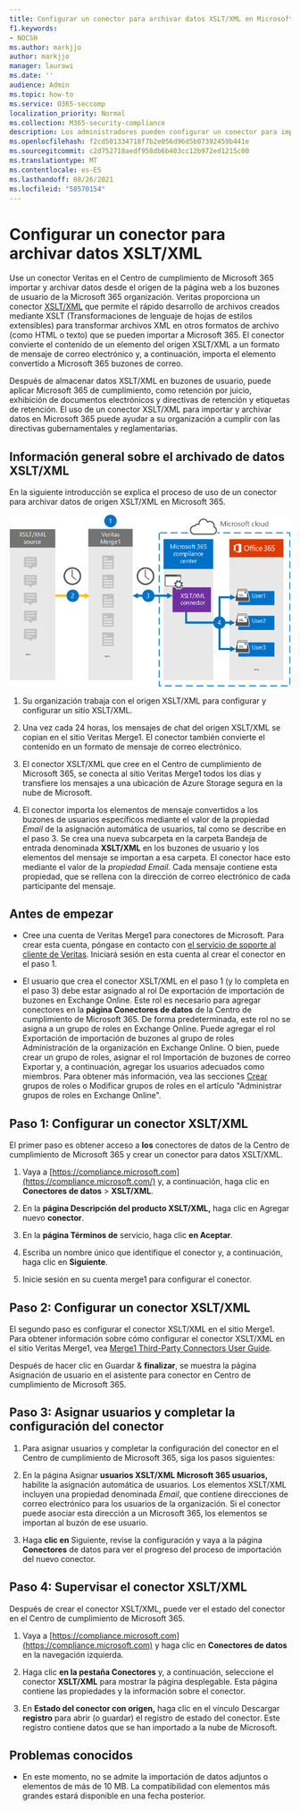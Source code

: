 ```yaml
---
title: Configurar un conector para archivar datos XSLT/XML en Microsoft 365
f1.keywords:
- NOCSH
ms.author: markjjo
author: markjjo
manager: laurawi
ms.date: ''
audience: Admin
ms.topic: how-to
ms.service: O365-seccomp
localization_priority: Normal
ms.collection: M365-security-compliance
description: Los administradores pueden configurar un conector para importar y archivar datos XSLT/XML de Veritas en Microsoft 365. Este conector le permite archivar datos de orígenes de datos de terceros en Microsoft 365 para que pueda usar características de cumplimiento como retención legal, búsqueda de contenido y directivas de retención para administrar los datos de terceros de la organización.
ms.openlocfilehash: f2cd501334718f7b2e056d96d5b07392459b441e
ms.sourcegitcommit: c2d752718aedf958db6b403cc12b972ed1215c00
ms.translationtype: MT
ms.contentlocale: es-ES
ms.lasthandoff: 08/26/2021
ms.locfileid: "58570154"
---
```

# <a name="set-up-a-connector-to-archive-xsltxml-data"></a>Configurar un conector para archivar datos XSLT/XML

Use un conector Veritas en el Centro de cumplimiento de Microsoft 365 importar y archivar datos desde el origen de la página web a los buzones de usuario de la Microsoft 365 organización. Veritas proporciona un conector [XSLT/XML](https://globanet.com/xslt-xml) que permite el rápido desarrollo de archivos creados mediante XSLT (Transformaciones de lenguaje de hojas de estilos extensibles) para transformar archivos XML en otros formatos de archivo (como HTML o texto) que se pueden importar a Microsoft 365. El conector convierte el contenido de un elemento del origen XSLT/XML a un formato de mensaje de correo electrónico y, a continuación, importa el elemento convertido a Microsoft 365 buzones de correo.

Después de almacenar datos XSLT/XML en buzones de usuario, puede aplicar Microsoft 365 de cumplimiento, como retención por juicio, exhibición de documentos electrónicos y directivas de retención y etiquetas de retención. El uso de un conector XSLT/XML para importar y archivar datos en Microsoft 365 puede ayudar a su organización a cumplir con las directivas gubernamentales y reglamentarias.

## <a name="overview-of-archiving-xsltxml-data"></a>Información general sobre el archivado de datos XSLT/XML

En la siguiente introducción se explica el proceso de uso de un conector para archivar datos de origen XSLT/XML en Microsoft 365.

![Flujo de trabajo de archivado para datos XSLT/XML.](../media/XSLT-XMLConnectorWorkflow.png)

1. Su organización trabaja con el origen XSLT/XML para configurar y configurar un sitio XSLT/XML.

2. Una vez cada 24 horas, los mensajes de chat del origen XSLT/XML se copian en el sitio Veritas Merge1. El conector también convierte el contenido en un formato de mensaje de correo electrónico.

3. El conector XSLT/XML que cree en el Centro de cumplimiento de Microsoft 365, se conecta al sitio Veritas Merge1 todos los días y transfiere los mensajes a una ubicación de Azure Storage segura en la nube de Microsoft.

4. El conector importa los elementos de mensaje convertidos a los buzones de usuarios específicos mediante el valor de la propiedad *Email* de la asignación automática de usuarios, tal como se describe en el paso 3. Se crea una nueva subcarpeta en la carpeta Bandeja de entrada denominada **XSLT/XML** en los buzones de usuario y los elementos del mensaje se importan a esa carpeta. El conector hace esto mediante el valor de la *propiedad Email.* Cada mensaje contiene esta propiedad, que se rellena con la dirección de correo electrónico de cada participante del mensaje.

## <a name="before-you-begin"></a>Antes de empezar

- Cree una cuenta de Veritas Merge1 para conectores de Microsoft. Para crear esta cuenta, póngase en contacto con [el servicio de soporte al cliente de Veritas](https://www.veritas.com/content/support/). Iniciará sesión en esta cuenta al crear el conector en el paso 1.

- El usuario que crea el conector XSLT/XML en el paso 1 (y lo completa en el paso 3) debe estar asignado al rol De exportación de importación de buzones en Exchange Online. Este rol es necesario para agregar conectores en la **página Conectores de datos** de la Centro de cumplimiento de Microsoft 365. De forma predeterminada, este rol no se asigna a un grupo de roles en Exchange Online. Puede agregar el rol Exportación de importación de buzones al grupo de roles Administración de la organización en Exchange Online. O bien, puede crear un grupo de roles, asignar el rol Importación de buzones de correo Exportar y, a continuación, agregar los usuarios adecuados como miembros. Para obtener más información, vea [](/Exchange/permissions-exo/role-groups#modify-role-groups) las secciones [Crear](/Exchange/permissions-exo/role-groups#create-role-groups) grupos de roles o Modificar grupos de roles en el artículo "Administrar grupos de roles en Exchange Online".

## <a name="step-1-set-up-an-xsltxml-connector"></a>Paso 1: Configurar un conector XSLT/XML

El primer paso es obtener acceso a **los** conectores de datos de la Centro de cumplimiento de Microsoft 365 y crear un conector para datos XSLT/XML.

1. Vaya a [https://compliance.microsoft.com](https://compliance.microsoft.com/) y, a continuación, haga clic en **Conectores de datos**  >  **XSLT/XML**.

2. En la **página Descripción del producto XSLT/XML,** haga clic en Agregar nuevo **conector**.

3. En la **página Términos de** servicio, haga clic **en Aceptar**.

4. Escriba un nombre único que identifique el conector y, a continuación, haga clic en **Siguiente**.

5. Inicie sesión en su cuenta merge1 para configurar el conector.

## <a name="step-2-configure-an-xsltxml-connector"></a>Paso 2: Configurar un conector XSLT/XML

El segundo paso es configurar el conector XSLT/XML en el sitio Merge1. Para obtener información sobre cómo configurar el conector XSLT/XML en el sitio Veritas Merge1, vea [Merge1 Third-Party Connectors User Guide](https://docs.ms.merge1.globanetportal.com/Merge1%20Third-Party%20Connectors%20XSLT-XML%20User%20Guide%20.pdf).

Después de hacer clic en Guardar  & **finalizar**, se muestra la página Asignación de usuario en el asistente para conector en Centro de cumplimiento de Microsoft 365.

## <a name="step-3-map-users-and-complete-the-connector-setup"></a>Paso 3: Asignar usuarios y completar la configuración del conector

1. Para asignar usuarios y completar la configuración del conector en el Centro de cumplimiento de Microsoft 365, siga los pasos siguientes:

2. En la página Asignar **usuarios XSLT/XML Microsoft 365 usuarios,** habilite la asignación automática de usuarios. Los elementos XSLT/XML incluyen una propiedad denominada *Email*, que contiene direcciones de correo electrónico para los usuarios de la organización. Si el conector puede asociar esta dirección a un Microsoft 365, los elementos se importan al buzón de ese usuario.

3. Haga **clic en** Siguiente, revise la configuración y vaya a la página **Conectores** de datos para ver el progreso del proceso de importación del nuevo conector.

## <a name="step-4-monitor-the-xsltxml-connector"></a>Paso 4: Supervisar el conector XSLT/XML

Después de crear el conector XSLT/XML, puede ver el estado del conector en el Centro de cumplimiento de Microsoft 365.

1. Vaya a [https://compliance.microsoft.com](https://compliance.microsoft.com) y haga clic en **Conectores de datos** en la navegación izquierda.

2. Haga clic **en la pestaña Conectores** y, a continuación, seleccione el conector **XSLT/XML** para mostrar la página desplegable. Esta página contiene las propiedades y la información sobre el conector.

3. En **Estado del conector con origen,** haga clic en el vínculo Descargar **registro** para abrir (o guardar) el registro de estado del conector. Este registro contiene datos que se han importado a la nube de Microsoft.

## <a name="known-issues"></a>Problemas conocidos

- En este momento, no se admite la importación de datos adjuntos o elementos de más de 10 MB. La compatibilidad con elementos más grandes estará disponible en una fecha posterior.